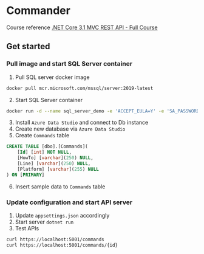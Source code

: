 # Commander

Course reference [.NET Core 3.1 MVC REST API - Full Course](https://www.youtube.com/watch?v=fmvcAzHpsk8)

## Get started

### Pull image and start SQL Server container

1. Pull SQL server docker image
```sh
docker pull mcr.microsoft.com/mssql/server:2019-latest
```
2. Start SQL Server container
```sh
docker run -d --name sql_server_demo -e 'ACCEPT_EULA=Y' -e 'SA_PASSWORD=reallyStrongPwd123' -p 1433:1433 mcr.microsoft.com/mssql/server
```
3. Install `Azure Data Studio` and connect to Db instance
4. Create new database via `Azure Data Studio`
5. Create `Commands` table
```sql
CREATE TABLE [dbo].[Commands](
	[Id] [int] NOT NULL,
	[HowTo] [varchar](250) NULL,
	[Line] [varchar](250) NULL,
	[Platform] [varchar](255) NULL
) ON [PRIMARY]
```
6. Insert sample data to `Commands` table

### Update configuration and start API server

1. Update `appsettings.json` accordingly
2. Start server `dotnet run`
3. Test APIs
```sh
curl https://localhost:5001/commands
curl https://localhost:5001/commands/{id}
```
